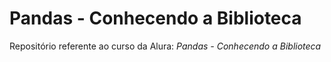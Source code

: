 # Pandas - Conhecendo a Biblioteca
Repositório referente ao curso da Alura: *Pandas - Conhecendo a Biblioteca*